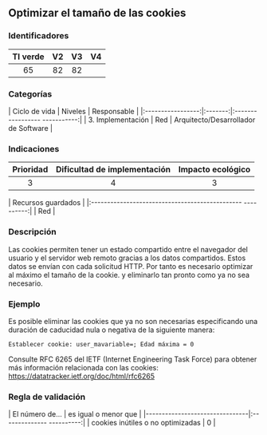 ## Optimizar el tamaño de las cookies

 ### Identificadores

 | TI verde | V2 | V3 | V4 |
 |:-------:|:---:|:---:|:----:|
 | 65 | 82 | 82 | |

 ### Categorías

 | Ciclo de vida | Niveles | Responsable |
 |:-----------------:|:-------:|:----------------- -----------:|
 | 3. Implementación | Red | Arquitecto/Desarrollador de Software |

 ### Indicaciones

 | Prioridad | Dificultad de implementación | Impacto ecológico |
 |:------------------:|:-------------------------: |:-----------------:|
 | 3 | 4 | 3 |

 | Recursos guardados |
 |:----------------------------------------------- ----------:|
 | Red |

 ### Descripción

Las cookies permiten tener un estado compartido entre el navegador del usuario y el servidor web remoto gracias a los datos compartidos.
 Estos datos se envían con cada solicitud HTTP. Por tanto es necesario optimizar al máximo el tamaño de la cookie.
 y eliminarlo tan pronto como ya no sea necesario.

 ### Ejemplo

 Es posible eliminar las cookies que ya no son necesarias especificando una duración de caducidad nula o negativa de la siguiente manera:
 ```
 Establecer cookie: user_mavariable=; Edad máxima = 0
 ```
 Consulte RFC 6265 del IETF (Internet Engineering Task Force) para obtener más información relacionada con las cookies:
 https://datatracker.ietf.org/doc/html/rfc6265

 ### Regla de validación

 | El número de... | es igual o menor que |
 |--------------------------------|:-------------- ----------:|
 | cookies inútiles o no optimizadas | 0 |
